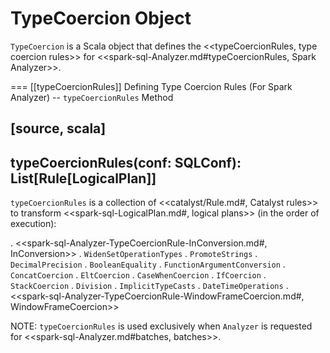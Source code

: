 # TypeCoercion Object

`TypeCoercion` is a Scala object that defines the <<typeCoercionRules, type coercion rules>> for <<spark-sql-Analyzer.md#typeCoercionRules, Spark Analyzer>>.

=== [[typeCoercionRules]] Defining Type Coercion Rules (For Spark Analyzer) -- `typeCoercionRules` Method

[source, scala]
----
typeCoercionRules(conf: SQLConf): List[Rule[LogicalPlan]]
----

`typeCoercionRules` is a collection of <<catalyst/Rule.md#, Catalyst rules>> to transform <<spark-sql-LogicalPlan.md#, logical plans>> (in the order of execution):

. <<spark-sql-Analyzer-TypeCoercionRule-InConversion.md#, InConversion>>
. `WidenSetOperationTypes`
. `PromoteStrings`
. `DecimalPrecision`
. `BooleanEquality`
. `FunctionArgumentConversion`
. `ConcatCoercion`
. `EltCoercion`
. `CaseWhenCoercion`
. `IfCoercion`
. `StackCoercion`
. `Division`
. `ImplicitTypeCasts`
. `DateTimeOperations`
. <<spark-sql-Analyzer-TypeCoercionRule-WindowFrameCoercion.md#, WindowFrameCoercion>>

NOTE: `typeCoercionRules` is used exclusively when `Analyzer` is requested for <<spark-sql-Analyzer.md#batches, batches>>.
